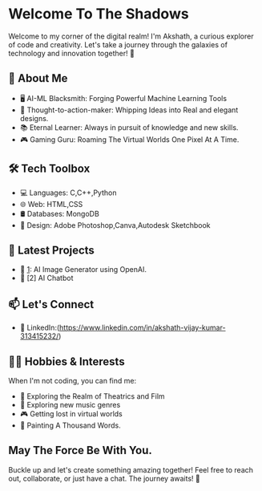 # Welcome To The Shadows 

Welcome to my corner of the digital realm! I'm Akshath, a curious explorer of code and creativity. Let's take a journey through the galaxies of technology and innovation together! 🚀

## 🌟 About Me

- 🖥️ AI-ML Blacksmith: Forging Powerful Machine Learning Tools
- 🎨 Thought-to-action-maker: Whipping Ideas into Real and elegant designs.
- 📚 Eternal Learner: Always in pursuit of knowledge and new skills.
- 🎮 Gaming Guru: Roaming The Virtual Worlds One Pixel At A Time.

## 🛠️ Tech Toolbox

- 💻 Languages: C,C++,Python
- 🌐 Web: HTML,CSS
- 🛢️ Databases: MongoDB
- 🎨 Design: Adobe Photoshop,Canva,Autodesk Sketchbook

## 🌌 Latest Projects

- 🚀 [1](https://github.com/akvk1712/Image-Generator.git): AI Image Generator using OpenAI.
- 🤖
[2] AI Chatbot

## 📫 Let's Connect
- 💼 LinkedIn:(https://www.linkedin.com/in/akshath-vijay-kumar-313415232/)

## 🚴‍♀️ Hobbies & Interests

When I'm not coding, you can find me:

- 🎥 Exploring the Realm of Theatrics and Film
- 🎵 Exploring new music genres
- 🎮 Getting lost in virtual worlds
- 🎨 Painting A Thousand Words.

##  May The Force Be With You.

Buckle up and let's create something amazing together! Feel free to reach out, collaborate, or just have a chat. The journey awaits! 🌟
